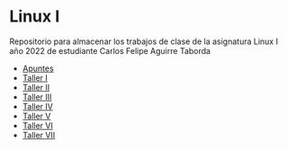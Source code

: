 # Linux I
Repositorio para almacenar los trabajos de clase de la asignatura Linux I año 2022 de estudiante Carlos Felipe Aguirre Taborda

<ul>
    <li><a href="https://github.com/CarlosTaborda/Linux_I/tree/main/Apuntes">Apuntes</a></li>
    <li><a href="https://github.com/CarlosTaborda/Linux_I/tree/main/Seguimiento/1">Taller I</a></li>
    <li><a href="https://github.com/CarlosTaborda/Linux_I/tree/main/Seguimiento/2">Taller II</a></li>
    <li><a href="https://github.com/CarlosTaborda/Linux_I/tree/main/Seguimiento/3">Taller III</a></li>
    <li><a href="https://github.com/CarlosTaborda/Linux_I/tree/main/Seguimiento/4">Taller IV</a>
    <li><a href="https://github.com/CarlosTaborda/Linux_I/tree/main/Seguimiento/5">Taller V</a>
    <li><a href="https://github.com/CarlosTaborda/Linux_I/tree/main/Seguimiento/6">Taller VI</a>
    <li><a href="https://github.com/CarlosTaborda/Linux_I/tree/main/Seguimiento/7">Taller VII</a>

<ul>
